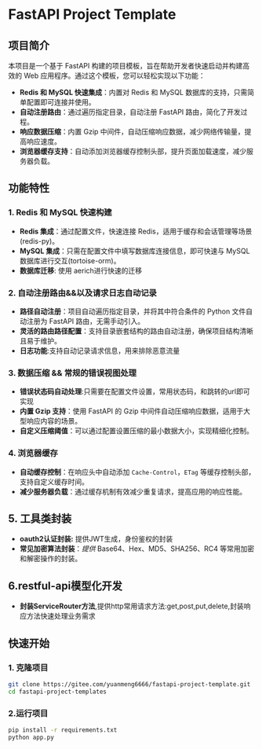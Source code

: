 # FastAPI Project Template

## 项目简介

本项目是一个基于 FastAPI 构建的项目模板，旨在帮助开发者快速启动并构建高效的 Web 应用程序。通过这个模板，您可以轻松实现以下功能：

- **Redis 和 MySQL 快速集成**：内置对 Redis 和 MySQL 数据库的支持，只需简单配置即可连接并使用。
- **自动注册路由**：通过遍历指定目录，自动注册 FastAPI 路由，简化了开发过程。
- **响应数据压缩**：内置 Gzip 中间件，自动压缩响应数据，减少网络传输量，提高响应速度。
- **浏览器缓存支持**：自动添加浏览器缓存控制头部，提升页面加载速度，减少服务器负载。

## 功能特性

### 1. Redis 和 MySQL 快速构建

- **Redis 集成**：通过配置文件，快速连接 Redis，适用于缓存和会话管理等场景(redis-py)。
- **MySQL 集成**：只需在配置文件中填写数据库连接信息，即可快速与 MySQL 数据库进行交互(tortoise-orm)。
- **数据库迁移**:  使用 aerich进行快速的迁移

### 2. 自动注册路由&&以及请求日志自动记录

- **路径自动注册**：项目自动遍历指定目录，并将其中符合条件的 Python 文件自动注册为 FastAPI 路由，无需手动引入。
- **灵活的路由路径配置**：支持目录嵌套结构的路由自动注册，确保项目结构清晰且易于维护。
- **日志功能**:支持自动记录请求信息，用来排除恶意流量
### 3. 数据压缩 && 常规的错误视图处理
- **错误状态码自动处理**:只需要在配置文件设置，常用状态码，和跳转的url即可实现
- **内置 Gzip 支持**：使用 FastAPI 的 Gzip 中间件自动压缩响应数据，适用于大型响应内容的场景。
- **自定义压缩阈值**：可以通过配置设置压缩的最小数据大小，实现精细化控制。

### 4. 浏览器缓存

- **自动缓存控制**：在响应头中自动添加 `Cache-Control`，`ETag` 等缓存控制头部，支持自定义缓存时间。
- **减少服务器负载**：通过缓存机制有效减少重复请求，提高应用的响应性能。
## 5. 工具类封装
  - **oauth2认证封装:** 提供JWT生成，身份鉴权的封装
- **常见加密算法封装**：_提供_ Base64、Hex、MD5、SHA256、RC4 等常用加密和解密操作的封装。
## 6.restful-api模型化开发
  - **封装ServiceRouter方法**,提供http常用请求方法:get,post,put,delete,封装响应方法快速处理业务需求
## 快速开始

### 1. 克隆项目

```bash
git clone https://gitee.com/yuanmeng6666/fastapi-project-template.git
cd fastapi-project-templates
```
### 2.运行项目
``` bash
pip install -r requirements.txt
python app.py
```

